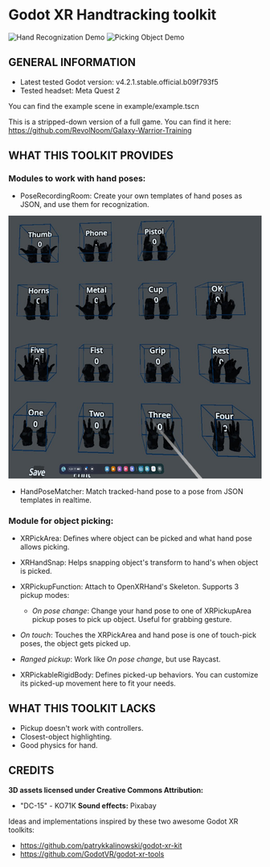 # Godot XR Handtracking toolkit

![Hand Recognization Demo](demos/hand_recognization.gif)
![Picking Object Demo](demos/picking.gif)

## GENERAL INFORMATION

- Latest tested Godot version: v4.2.1.stable.official.b09f793f5
- Tested headset: Meta Quest 2

You can find the example scene in example/example.tscn

This is a stripped-down version of a full game.
You can find it here:
<https://github.com/RevolNoom/Galaxy-Warrior-Training>

## WHAT THIS TOOLKIT PROVIDES

### **Modules to work with hand poses:**

- PoseRecordingRoom: Create your own templates of hand poses as JSON, and use them for recognization.

 ![Hand Pose Recording Room](demos/hand_pose_recording_room.jpg)

- HandPoseMatcher: Match tracked-hand pose to a pose from JSON templates in realtime.

### **Module for object picking:**

- XRPickArea: Defines where object can be picked and what hand pose allows picking.

- XRHandSnap: Helps snapping object's transform to hand's when object is picked.

- XRPickupFunction: Attach to OpenXRHand's Skeleton. Supports 3 pickup modes:

  - *On pose change*: Change your hand pose to one of XRPickupArea pickup poses to pick up object. Useful for grabbing gesture.

- *On touch*: Touches the XRPickArea and hand pose is one of touch-pick poses, the object gets picked up.
  
- *Ranged pickup*: Work like *On pose change*, but use Raycast.  

- XRPickableRigidBody: Defines picked-up behaviors. You can customize its picked-up movement here to fit your needs.

## WHAT THIS TOOLKIT LACKS

- Pickup doesn't work with controllers.
- Closest-object highlighting.
- Good physics for hand.

## CREDITS

**3D assets licensed under Creative Commons Attribution:**

- "DC-15" - KO71K
**Sound effects:** Pixabay

Ideas and implementations inspired by these two awesome Godot XR toolkits:

- <https://github.com/patrykkalinowski/godot-xr-kit>
- <https://github.com/GodotVR/godot-xr-tools>
